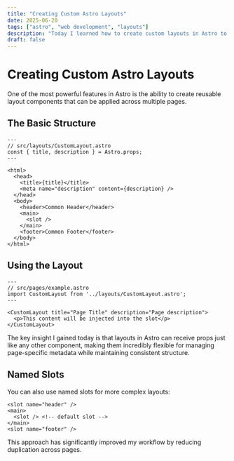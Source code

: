 ```yaml
---
title: "Creating Custom Astro Layouts"
date: 2025-06-20
tags: ["astro", "web development", "layouts"]
description: "Today I learned how to create custom layouts in Astro to reuse page structures while passing specific metadata."
draft: false
---
```


# Creating Custom Astro Layouts

One of the most powerful features in Astro is the ability to create reusable layout components that can be applied across multiple pages.

## The Basic Structure

```astro
---
// src/layouts/CustomLayout.astro
const { title, description } = Astro.props;
---

<html>
  <head>
    <title>{title}</title>
    <meta name="description" content={description} />
  </head>
  <body>
    <header>Common Header</header>
    <main>
      <slot />
    </main>
    <footer>Common Footer</footer>
  </body>
</html>
```

## Using the Layout

```astro
---
// src/pages/example.astro
import CustomLayout from '../layouts/CustomLayout.astro';
---

<CustomLayout title="Page Title" description="Page description">
  <p>This content will be injected into the slot</p>
</CustomLayout>
```

The key insight I gained today is that layouts in Astro can receive props just like any other component, making them incredibly flexible for managing page-specific metadata while maintaining consistent structure.

## Named Slots

You can also use named slots for more complex layouts:

```astro
<slot name="header" />
<main>
  <slot /> <!-- default slot -->
</main>
<slot name="footer" />
```

This approach has significantly improved my workflow by reducing duplication across pages.